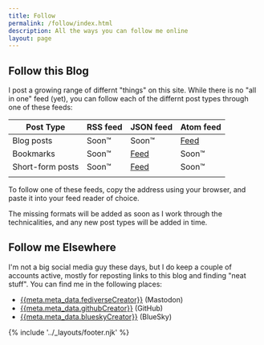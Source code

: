 ```yaml
---
title: Follow
permalink: /follow/index.html
description: All the ways you can follow me online
layout: page
---
```


## Follow this Blog

I post a growing range of differnt "things" on this site. While there is no "all in one" feed (yet), you can follow each of the differnt post types through one of these feeds:

| Post Type         | RSS feed            | JSON feed                | Atom feed         |
|-------------------|---------------------|--------------------------|-------------------|
| Blog posts        | Soon™️               | Soon™️                    | [Feed][main]      |
| Bookmarks         | Soon™️               | [Feed][bookmarksjson]    | Soon™️             |
| Short-form posts  | Soon™️               | [Feed][notesjson]        | Soon™️             |
|                   |                     |                          |                   |

To follow one of these feeds, copy the address using your browser, and paste it into your feed reader of choice.

The missing formats will be added as soon as I work through the technicalities, and any new post types will be added in time.

## Follow me Elsewhere

I'm not a big social media guy these days, but I do keep a couple of accounts active, mostly for reposting links to this blog and finding "neat stuff". You can find me in the following places:

- [{{meta.meta_data.fediverseCreator}}][masto] (Mastodon)
- [{{meta.meta_data.githubCreator}}][gh] (GitHub)
- [{{meta.meta_data.blueskyCreator}}][bsky] (BlueSky)


[main]: {{meta.url}}/feed.xml
[bookmarksjson]: {{meta.url}}/follow/bookmarks/feed.json
[notesjson]: {{meta.url}}/follow/notes/feed.json
[masto]: {{meta.meta_data.mastodonProfile}}
[gh]: {{meta.meta_data.githubProfile}}
[bsky]: {{meta.meta_data.blueskyProfile}}

{% include '../_layouts/footer.njk' %}